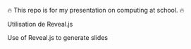 :fire: This repo is for my presentation on computing at school. :fire:

Utilisation de Reveal.js

Use of Reveal.js to generate slides 